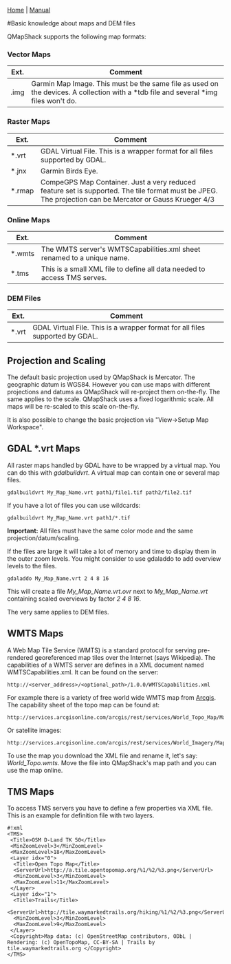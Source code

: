 [Home](Home) | [Manual](DocMain)

#Basic knowledge about maps and DEM files

QMapShack supports the following map formats:

### Vector Maps

 Ext.   | Comment
--------|-------------
.img    | Garmin Map Image. This must be the same file as used on the devices. A collection with a \*tdb file and several \*img files won't do.

### Raster Maps

 Ext.   | Comment
--------|-------------
*.vrt   | GDAL Virtual File. This is a wrapper format for all files supported by GDAL.
*.jnx   | Garmin Birds Eye.
*.rmap  | CompeGPS Map Container. Just a very reduced feature set is supported. The tile format must be JPEG. The projection can be Mercator or Gauss Krueger 4/3

### Online Maps

 Ext.   | Comment
--------|-------------
*.wmts | The WMTS server's WMTSCapabilities.xml sheet renamed to a unique name. 
*.tms | This is a small XML file to define all data needed to access TMS serves. 

### DEM Files
 
 Ext.   | Comment
--------|-------------
*.vrt | GDAL Virtual File. This is a wrapper format for all files supported by GDAL.


## Projection and Scaling

The default basic projection used by QMapShack is Mercator. The geographic datum is WGS84. However you can use maps with different projections and datums as QMapShack will re-project them on-the-fly. The same applies to the scale. 
QMapShack uses a fixed logarithmic scale. All maps will be re-scaled to this scale on-the-fly. 

It is also possible to change the basic projection via "View->Setup Map Workspace".

## GDAL *.vrt Maps

All raster maps handled by GDAL have to be wrapped by a virtual map. You can do this with _gdalbuildvrt_. 
A virtual map can contain one or several map files.

    gdalbuildvrt My_Map_Name.vrt path1/file1.tif path2/file2.tif

If you have a lot of files you can use wildcards:

    gdalbuildvrt My_Map_Name.vrt path1/*.tif

**Important:** All files must have the same color mode and the same projection/datum/scaling.

If the files are large it will take a lot of memory and time to display them in the outer zoom levels. 
You might consider to use gdaladdo to add overview levels to the files. 

    gdaladdo My_Map_Name.vrt 2 4 8 16

This will create a file _My_Map_Name.vrt.ovr_ next to _My_Map_Name.vrt_ containing scaled overviews by factor 
_2 4 8 16_.

The very same applies to DEM files.

## WMTS Maps

A Web Map Tile Service (WMTS) is a standard protocol for serving pre-rendered georeferenced map tiles over the Internet (says Wikipedia). The capabilities of a WMTS server are defines in a XML document named WMTSCapabilities.xml. It can be found on the server:

    http://<server_address>/<optional_path>/1.0.0/WMTSCapabilities.xml

For example there is a variety of free world wide WMTS map from [Arcgis](http://services.arcgisonline.com/arcgis/rest/services). The capability sheet of the topo map can be found at:

    http://services.arcgisonline.com/arcgis/rest/services/World_Topo_Map/MapServer/WMTS/1.0.0/WMTSCapabilities.xml

Or satellite images:

    http://services.arcgisonline.com/arcgis/rest/services/World_Imagery/MapServer/WMTS/1.0.0/WMTSCapabilities.xml

To use the map you download the XML file and rename it, let's say: _World_Topo.wmts_. Move the file into QMapShack's map path and you can use the map online.

## TMS Maps

To access TMS servers you have to define a few properties via XML file.  This is an example for definition file with two layers.

```
#!xml
<TMS>
 <Title>OSM D-Land TK 50</Title>
 <MinZoomLevel>3</MinZoomLevel>
 <MaxZoomLevel>18</MaxZoomLevel>
 <Layer idx="0">
  <Title>Open Topo Map</Title>
  <ServerUrl>http://a.tile.opentopomap.org/%1/%2/%3.png</ServerUrl>
  <MinZoomLevel>3</MinZoomLevel>
  <MaxZoomLevel>11</MaxZoomLevel>
 </Layer>
 <Layer idx="1">
  <Title>Trails</Title>
  <ServerUrl>http://tile.waymarkedtrails.org/hiking/%1/%2/%3.png</ServerUrl>
  <MinZoomLevel>3</MinZoomLevel>
  <MaxZoomLevel>9</MaxZoomLevel>
 </Layer>
 <Copyright>Map data: (c) OpenStreetMap contributors, ODbL | Rendering: (c) OpenTopoMap, CC-BY-SA | Trails by tile.waymarkedtrails.org </Copyright>
</TMS>
```
**<Title>** This tag is currently of no use and just for backward compatibility to QLandkarte

**<Copyright>** A copyright notice for the maps displayed.

**<MinZoomLevel>** Can bee 0..17. 0 is the most detailed level. Below this level tiles from the specified level will be taken and scaled.

**<MaxZoomLevel>** Can be 1..18. 1 is the most detailed level. Above this level the map will not be drawn.

MinZoomLevel and MaxZoomLevel will be taken as default for the layers. _Note_: zoom level = 18 - map level

**<Layer idx="0">** Specifies a layer. **idx** gives the order to display layers. 0 is first.

On each layer you can define:

**<Title>** A name for the layer. If no title is given "Layer" with the index number is used.
  
**<ServerUrl>** This is the servers URL with placeholders. %1 is for the map level (z), %2 for the column (x) and %3 for the row (y)

**<MinZoomLevel>** Override the default MinZoomLevel for this layer.

**<MaxZoomLevel>** Override the default MaxZoomLevel for this layer.


## Sources of Maps and DEM files

A nice collection of Garmin vector maps can be found at [_Freizeitkarte OSM_](http://www.freizeitkarte-osm.de/). 
Next to ready to use maps they publish their tool chain, too. With the tool chain you can produce your 
own OSM based maps for any region. 

Still the best place to look for DEM data is [VIEWFINDER PANORAMAS](http://www.viewfinderpanoramas.org/). 

